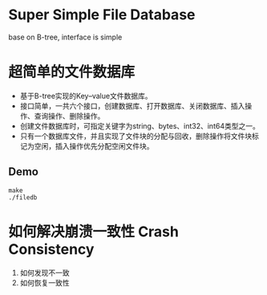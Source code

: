 # Super Simple File Database  
base on B-tree, interface is simple  

# 超简单的文件数据库  
- 基于B-tree实现的Key–value文件数据库。  
- 接口简单，一共六个接口，创建数据库、打开数据库、关闭数据库、插入操作、查询操作、删除操作。  
- 创建文件数据库时，可指定关键字为string、bytes、int32、int64类型之一。  
- 只有一个数据库文件，并且实现了文件块的分配与回收，删除操作将文件块标记为空闲，插入操作优先分配空闲文件块。  

## Demo  
```shell
make
./filedb
```

# 如何解决崩溃一致性 Crash Consistency  
1. 如何发现不一致
2. 如何恢复一致性